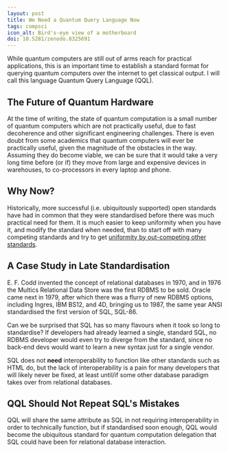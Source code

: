 ```yaml
---
layout: post
title: We Need a Quantum Query Language Now
tags: compsci
icon_alt: Bird's-eye view of a motherboard
doi: 10.5281/zenodo.8325691
---
```

While quantum computers are still out of arms reach for practical applications, this is an important time to establish a standard format for querying quantum computers over the internet to get classical output. I will call this language Quantum Query Language (QQL).

## The Future of Quantum Hardware

At the time of writing, the state of quantum computation is a small number of quantum computers which are not practically useful, due to fast decoherence and other significant engineering challenges.
There is even doubt from some academics that quantum computers will ever be practically useful, given the magnitude of the obstacles in the way.
Assuming they do become viable, we can be sure that it would take a very long time before (or if) they move from large and expensive devices in warehouses, to co-processors in every laptop and phone.

## Why Now?

Historically, more successful (i.e. ubiquitously supported) open standards have had in common that they were standardised before there was much practical need for them.
It is much easier to keep uniformity when you have it, and modify the standard when needed, than to start off with many competing standards and try to get [uniformity by out-competing other standards](https://xkcd.com/927/).

## A Case Study in Late Standardisation

E. F. Codd invented the concept of relational databases in 1970, and in 1976 the Multics Relational Data Store was the first RDBMS to be sold. Oracle came next in 1979, after which there was a flurry of new RDBMS options, including Ingres, IBM BS12, and 4D, bringing us to 1987, the same year ANSI standardised the first version of SQL, SQL-86.

Can we be surprised that SQL has so many flavours when it took so long to standardise? If developers had already learned a single, standard SQL, no RDBMS developer would even try to diverge from the standard, since no back-end devs would want to learn a new syntax just for a single vendor.

SQL does not **need** interoperability to function like other standards such as HTML do, but the lack of interoperability is a pain for many developers that will likely never be fixed, at least until/if some other database paradigm takes over from relational databases.

## QQL Should Not Repeat SQL's Mistakes

QQL will share the same attribute as SQL in not requiring interoperability in order to technically function, but if standardised soon enough, QQL would become the ubiquitous standard for quantum computation delegation that SQL could have been for relational database interaction.
